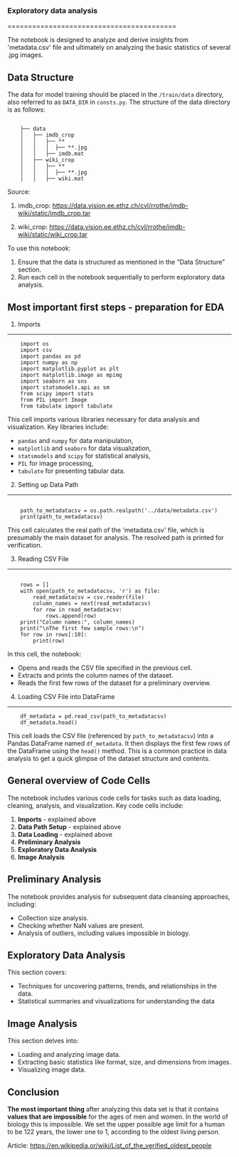 ### Exploratory data analysis

=========================================

The notebook is designed to analyze and derive insights from 'metadata.csv' file and ultimately on analyzing the basic statistics of several .jpg images.

Data Structure
--------------

The data for model training should be placed in the `/train/data` directory, also referred to as `DATA_DIR` in `consts.py`. The structure of the data directory is as follows:

```

    ├── data
    │   ├── imdb_crop
    │   │   ├── **
    │   │   │  ├── **.jpg
    │   │   ├── imdb.mat
    │   ├── wiki_crop
    │   │   ├── **
    │   │   │  ├── **.jpg
    │   │   ├── wiki.mat
```

Source:

1. imdb_crop: https://data.vision.ee.ethz.ch/cvl/rrothe/imdb-wiki/static/imdb_crop.tar

2. wiki_crop: https://data.vision.ee.ethz.ch/cvl/rrothe/imdb-wiki/static/wiki_crop.tar

To use this notebook:

1. Ensure that the data is structured as mentioned in the "Data Structure" section.
2. Run each cell in the notebook sequentially to perform exploratory data analysis.

Most important first steps - preparation for EDA
------------------------------------------------

1. Imports
----------

```
    import os
    import csv
    import pandas as pd
    import numpy as np
    import matplotlib.pyplot as plt
    import matplotlib.image as mpimg
    import seaborn as sns
    import statsmodels.api as sm
    from scipy import stats
    from PIL import Image
    from tabulate import tabulate
```

This cell imports various libraries necessary for data analysis and visualization. Key libraries include:

- ``pandas`` and ``numpy`` for data manipulation,
- ``matplotlib`` and ``seaborn`` for data visualization,
- ``statsmodels`` and ``scipy`` for statistical analysis,
- ``PIL`` for image processing,
- ``tabulate`` for presenting tabular data.

2. Setting up Data Path
------------------------

```

    path_to_metadatacsv = os.path.realpath('../data/metadata.csv')
    print(path_to_metadatacsv)
```

This cell calculates the real path of the 'metadata.csv' file, which is presumably the main dataset for analysis. The resolved path is printed for verification.

3. Reading CSV File
-------------------

```

    rows = [] 
    with open(path_to_metadatacsv, 'r') as file:
        read_metadatacsv = csv.reader(file)
        column_names = next(read_metadatacsv)
        for row in read_metadatacsv:
            rows.append(row)
    print("Column names:", column_names)
    print("\nThe first few sample rows:\n")
    for row in rows[:10]:
        print(row)
```

In this cell, the notebook:

- Opens and reads the CSV file specified in the previous cell.
- Extracts and prints the column names of the dataset.
- Reads the first few rows of the dataset for a preliminary overview.

4. Loading CSV File into DataFrame
-----------------------------------


```
    df_metadata = pd.read_csv(path_to_metadatacsv)
    df_metadata.head()
```

This cell loads the CSV file (referenced by `path_to_metadatacsv`) into a Pandas DataFrame named `df_metadata`. It then displays the first few rows of the DataFrame using the `head()` method. This is a common practice in data analysis to get a quick glimpse of the dataset structure and contents.

**General overview of Code Cells**
----------------------------------

The notebook includes various code cells for tasks such as data loading, cleaning, analysis, and visualization. Key code cells include:

1. **Imports** - explained above
2. **Data Path Setup** - explained above
3. **Data Loading** - explained above
4. **Preliminary Analysis**
5. **Exploratory Data Analysis**
6. **Image Analysis**

Preliminary Analysis
--------------------

The notebook provides analysis for subsequent data cleansing approaches, including:

- Collection size analysis.
- Checking whether NaN values are present.
- Analysis of outliers, including values impossible in biology.

Exploratory Data Analysis
-------------------------

This section covers:

- Techniques for uncovering patterns, trends, and relationships in the data.
- Statistical summaries and visualizations for understanding the data

Image Analysis
--------------

This section delves into:

- Loading and analyzing image data.
- Extracting basic statistics like format, size, and dimensions from images.
- Visualizing image data.

Conclusion
----------

**The most important thing** after analyzing this data set is that it contains **values that are impossible** for the ages of men and women. In the world of biology this is impossible. We set the upper possible age limit for a human to be 122 years, the lower one to 1, according to the oldest living person.

Article: https://en.wikipedia.or/wiki/List_of_the_verified_oldest_people